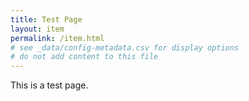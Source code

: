 ```yaml
---
title: Test Page
layout: item
permalink: /item.html
# see _data/config-metadata.csv for display options
# do not add content to this file
---
```


This is a test page.